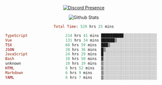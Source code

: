 <!DOCTYPE html>
<body>
<div align="center">

  [![Discord Presence](https://lanyard.cnrad.dev/api/576097150359044106)](https://discord.com/users/576097150359044106)
  
  ![Github Stats](https://github-readme-stats.vercel.app/api?username=verycrunchy&show_icons=true&theme=radical)

<!--START_SECTION:waka-->

```ruby
Total Time: 529 hrs 25 mins

TypeScript                 214 hrs 41 mins ██████████░░░░░░░░░░░░░░░   40.56 %
Vue                        131 hrs 34 mins ██████▒░░░░░░░░░░░░░░░░░░   24.86 %
TSX                        68 hrs 59 mins  ███▒░░░░░░░░░░░░░░░░░░░░░   13.03 %
JSON                       28 hrs 36 mins  █▒░░░░░░░░░░░░░░░░░░░░░░░   05.40 %
JavaScript                 24 hrs 29 mins  █░░░░░░░░░░░░░░░░░░░░░░░░   04.62 %
Bash                       10 hrs 50 mins  ▓░░░░░░░░░░░░░░░░░░░░░░░░   02.05 %
unknown                    10 hrs 19 mins  ▒░░░░░░░░░░░░░░░░░░░░░░░░   01.95 %
HTML                       6 hrs 52 mins   ▒░░░░░░░░░░░░░░░░░░░░░░░░   01.30 %
Markdown                   6 hrs 9 mins    ▒░░░░░░░░░░░░░░░░░░░░░░░░   01.16 %
YAML                       6 hrs 7 mins    ▒░░░░░░░░░░░░░░░░░░░░░░░░   01.16 %
```

<!--END_SECTION:waka-->
</div>
</body>
</html>

